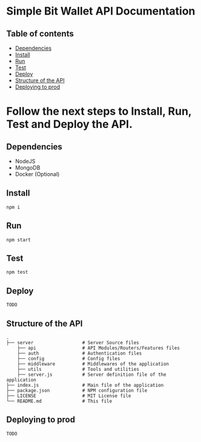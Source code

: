 # Simple Bit Wallet API Documentation

## Table of contents

* [Dependencies](#dependencies)
* [Install](#install)
* [Run](#run)
* [Test](#test)
* [Deploy](#deploy)
* [Structure of the API](#structure-of-the-api)
* [Deploying to prod](#deploying-to-prod)

# Follow the next steps to Install, Run, Test and Deploy the API.

## Dependencies
    
* NodeJS
* MongoDB
* Docker (Optional)

## Install
```
npm i
```

## Run
```
npm start
```

## Test
```
npm test
```

## Deploy
```
TODO
```

## Structure of the API

    .
    ├── server                  # Server Source files
        ├── api                 # API Modules/Routers/Features files
        ├── auth                # Authentication files
        ├── config              # Config files
        ├── middleware          # Middlewares of the application
        ├── utils               # Tools and utilities
        ├── server.js           # Server definition file of the application
    ├── index.js                # Main file of the application
    ├── package.json            # NPM configuration file
    ├── LICENSE                 # MIT License file
    └── README.md               # This file

## Deploying to prod 
```
TODO
```
